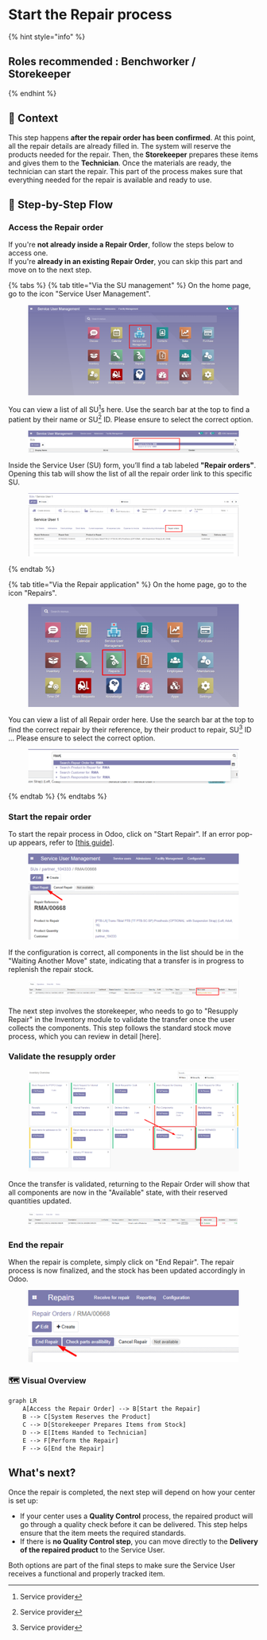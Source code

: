 # Start the Repair process

{% hint style="info" %}
## Roles recommended :  Benchworker / Storekeeper
{% endhint %}

## **🧭** Context&#x20;

This step happens **after the repair order has been confirmed**. At this point, all the repair details are already filled in. The system will reserve the products needed for the repair. Then, the **Storekeeper** prepares these items and gives them to the **Technician**. Once the materials are ready, the technician can start the repair. This part of the process makes sure that everything needed for the repair is available and ready to use.

## 🔄 Step-by-Step Flow&#x20;

### Access the Repair order

If you're **not already inside a Repair Order**, follow the steps below to access one.\
If you're **already in an existing Repair Order**, you can skip this part and move on to the next step.

{% tabs %}
{% tab title="Via the SU management" %}
On the home page, go to the icon "Service User Management".

<figure><img src="../../.gitbook/assets/image (160).png" alt=""><figcaption></figcaption></figure>

You can view a list of all SU[^1]s here. Use the search bar at the top to find a patient by their name or SU[^1] ID. Please ensure to select the correct option.

<figure><img src="../../.gitbook/assets/image (161).png" alt=""><figcaption></figcaption></figure>

Inside the Service User (SU) form, you’ll find a tab labeled **"Repair orders"**. Opening this tab will show the list of all the repair order link to this specific SU.&#x20;

<figure><img src="../../.gitbook/assets/image (281).png" alt=""><figcaption></figcaption></figure>
{% endtab %}

{% tab title="Via the Repair application" %}
On the home page, go to the icon "Repairs".

<figure><img src="../../.gitbook/assets/image (270).png" alt=""><figcaption></figcaption></figure>

You can view a list of all Repair order here. Use the search bar at the top to find the correct repair by their reference, by their product to repair, SU[^1] ID ... Please ensure to select the correct option.

<figure><img src="../../.gitbook/assets/image (280).png" alt=""><figcaption></figcaption></figure>
{% endtab %}
{% endtabs %}



### Start the repair order

To start the repair process in Odoo, click on "Start Repair". If an error pop-up appears, refer to \[[this guide](broken-reference)].

<figure><img src="../../.gitbook/assets/image (104).png" alt=""><figcaption></figcaption></figure>

If the configuration is correct, all components in the list should be in the "Waiting Another Move" state, indicating that a transfer is in progress to replenish the repair stock.&#x20;

<figure><img src="../../.gitbook/assets/image (105).png" alt=""><figcaption></figcaption></figure>

The next step involves the storekeeper, who needs to go to "Resupply Repair" in the Inventory module to validate the transfer once the user collects the components. This step follows the standard stock move process, which you can review in detail \[here].

### Validate the resupply order

<figure><img src="../../.gitbook/assets/image (108).png" alt=""><figcaption></figcaption></figure>

Once the transfer is validated, returning to the Repair Order will show that all components are now in the "Available" state, with their reserved quantities updated.

<figure><img src="../../.gitbook/assets/image (109).png" alt=""><figcaption></figcaption></figure>

### End the repair

When the repair is complete, simply click on "End Repair". The repair process is now finalized, and the stock has been updated accordingly in Odoo.

<figure><img src="../../.gitbook/assets/image (110).png" alt=""><figcaption></figcaption></figure>



### 🗺️ Visual Overview&#x20;

```mermaid
graph LR
    A[Access the Repair Order] --> B[Start the Repair]
    B --> C[System Reserves the Product]
    C --> D[Storekeeper Prepares Items from Stock]
    D --> E[Items Handed to Technician]
    E --> F[Perform the Repair]
    F --> G[End the Repair]
```

## What's next?&#x20;

Once the repair is completed, the next step will depend on how your center is set up:

* If your center uses a **Quality Control** process, the repaired product will go through a quality check before it can be delivered. This step helps ensure that the item meets the required standards.
* If there is **no Quality Control step**, you can move directly to the **Delivery of the repaired product** to the Service User.

Both options are part of the final steps to make sure the Service User receives a functional and properly tracked item.

[^1]: Service provider
